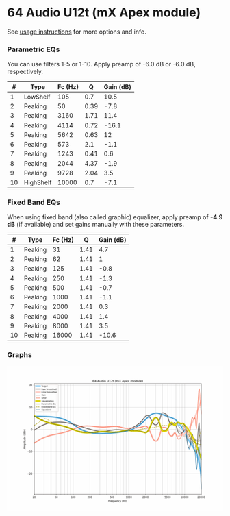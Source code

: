 # 64 Audio U12t (mX Apex module)
See [usage instructions](https://github.com/jaakkopasanen/AutoEq#usage) for more options and info.

### Parametric EQs
You can use filters 1-5 or 1-10. Apply preamp of -6.0 dB or -6.0 dB, respectively.

|   # | Type      |   Fc (Hz) |    Q |   Gain (dB) |
|-----|-----------|-----------|------|-------------|
|   1 | LowShelf  |       105 | 0.7  |        10.5 |
|   2 | Peaking   |        50 | 0.39 |        -7.8 |
|   3 | Peaking   |      3160 | 1.71 |        11.4 |
|   4 | Peaking   |      4114 | 0.72 |       -16.1 |
|   5 | Peaking   |      5642 | 0.63 |        12   |
|   6 | Peaking   |       573 | 2.1  |        -1.1 |
|   7 | Peaking   |      1243 | 0.41 |         0.6 |
|   8 | Peaking   |      2044 | 4.37 |        -1.9 |
|   9 | Peaking   |      9728 | 2.04 |         3.5 |
|  10 | HighShelf |     10000 | 0.7  |        -7.1 |

### Fixed Band EQs
When using fixed band (also called graphic) equalizer, apply preamp of **-4.9 dB** (if available) and set gains manually with these parameters.

|   # | Type    |   Fc (Hz) |    Q |   Gain (dB) |
|-----|---------|-----------|------|-------------|
|   1 | Peaking |        31 | 1.41 |         4.7 |
|   2 | Peaking |        62 | 1.41 |         1   |
|   3 | Peaking |       125 | 1.41 |        -0.8 |
|   4 | Peaking |       250 | 1.41 |        -1.3 |
|   5 | Peaking |       500 | 1.41 |        -0.7 |
|   6 | Peaking |      1000 | 1.41 |        -1.1 |
|   7 | Peaking |      2000 | 1.41 |         0.3 |
|   8 | Peaking |      4000 | 1.41 |         1.4 |
|   9 | Peaking |      8000 | 1.41 |         3.5 |
|  10 | Peaking |     16000 | 1.41 |       -10.6 |

### Graphs
![](./64%20Audio%20U12t%20(mX%20Apex%20module).png)
